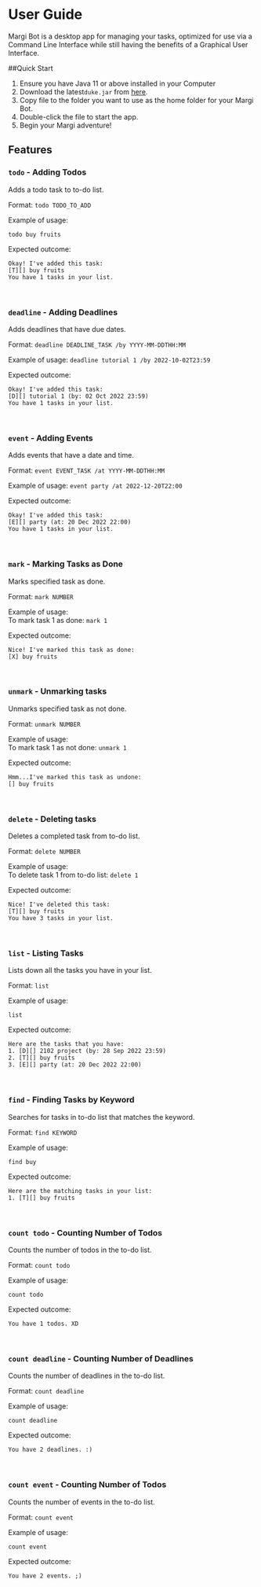 # User Guide
Margi Bot is a desktop app for managing your tasks, optimized for use via a 
Command Line Interface while still having the benefits of a Graphical User 
Interface. 


##Quick Start
1. Ensure you have Java 11 or above installed in your Computer
2. Download the latest`duke.jar` from [here](https://github.com/Dilysss/ip/releases/tag/v2.0).
3. Copy file to the folder you want to use as the home folder for your Margi Bot.
4. Double-click the file to start the app. 
5. Begin your Margi adventure!

## Features 

### `todo` - Adding Todos

Adds a todo task to to-do list.

Format: `todo TODO_TO_ADD`

Example of usage:

`todo buy fruits`

Expected outcome:
```
Okay! I've added this task: 
[T][] buy fruits
You have 1 tasks in your list.
```
<br>

### `deadline` - Adding Deadlines

Adds deadlines that have due dates.

Format: `deadline DEADLINE_TASK /by YYYY-MM-DDTHH:MM`

Example of usage:
`deadline tutorial 1 /by 2022-10-02T23:59`

Expected outcome: 
```
Okay! I've added this task: 
[D][] tutorial 1 (by: 02 Oct 2022 23:59)
You have 1 tasks in your list.
```
<br>

### `event` - Adding Events

Adds events that have a date and time.

Format: `event EVENT_TASK /at YYYY-MM-DDTHH:MM`

Example of usage:
`event party /at 2022-12-20T22:00`

Expected outcome:
```
Okay! I've added this task: 
[E][] party (at: 20 Dec 2022 22:00)
You have 1 tasks in your list.
```
<br>

### `mark` - Marking Tasks as Done

Marks specified task as done.

Format: `mark NUMBER`

Example of usage: \
To mark task 1 as done: 
`mark 1`

Expected outcome:
```
Nice! I've marked this task as done:
[X] buy fruits
```
<br>

### `unmark` - Unmarking tasks

Unmarks specified task as not done.

Format: `unmark NUMBER`

Example of usage: \
To mark task 1 as not done:
`unmark 1`

Expected outcome:
```
Hmm...I've marked this task as undone:
[] buy fruits
```
<br>

### `delete` - Deleting tasks

Deletes a completed task from to-do list.

Format: `delete NUMBER`

Example of usage: \
To delete task 1 from to-do list:
`delete 1`

Expected outcome:
```
Nice! I've deleted this task: 
[T][] buy fruits
You have 3 tasks in your list.
```
<br>

### `list` - Listing Tasks

Lists down all the tasks you have in your list.

Format: `list`

Example of usage:

`list`

Expected outcome:
```
Here are the tasks that you have:
1. [D][] 2102 project (by: 28 Sep 2022 23:59)
2. [T][] buy fruits 
3. [E][] party (at: 20 Dec 2022 22:00)
```
<br>

### `find` - Finding Tasks by Keyword

Searches for tasks in to-do list that matches the keyword.

Format: `find KEYWORD`

Example of usage:

`find buy`

Expected outcome:
```
Here are the matching tasks in your list:
1. [T][] buy fruits
```
<br>

### `count todo` - Counting Number of Todos

Counts the number of todos in the to-do list.

Format: `count todo`

Example of usage:

`count todo`

Expected outcome:
```
You have 1 todos. XD
```
<br>

### `count deadline` - Counting Number of Deadlines

Counts the number of deadlines in the to-do list.

Format: `count deadline`

Example of usage:

`count deadline`

Expected outcome:
```
You have 2 deadlines. :)
```
<br>

### `count event` - Counting Number of Todos

Counts the number of events in the to-do list.

Format: `count event`

Example of usage:

`count event`

Expected outcome:
```
You have 2 events. ;)
```
